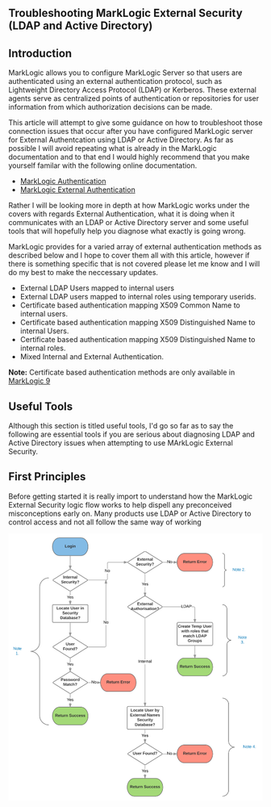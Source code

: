 ## Troubleshooting MarkLogic External Security (LDAP and Active Directory)

## Introduction

MarkLogic allows you to configure MarkLogic Server so that users are authenticated using an external authentication protocol, such as Lightweight Directory Access Protocol (LDAP) or Kerberos. These external agents serve as centralized points of authentication or repositories for user information from which authorization decisions can be made.

This article will attempt to give some guidance on how to troubleshoot those connection issues that occur after you have configured MarkLogic server for External Authentcation using LDAP or Active Directory. As far as possible I will avoid repeating what is already in the MarkLogic documentation and to that end I would highly recommend that you make yourself familar with the following online documentation.
 
 * [MarkLogic Authentication](https://docs.marklogic.com/guide/security/authentication)
 * [MarkLogic External Authentication](https://docs.marklogic.com/guide/security/external-auth)
 
 
 Rather I will be looking more in depth at how MarkLogic works under the covers with regards External Authentication, what it is doing when it communicates with an LDAP or Active Directory server and some useful tools that will hopefully help you diagnose what exactly is going wrong.
 
 MarkLogic provides for a varied array of external authentication methods as described below and I hope to cover them all with this article, however if there is something specific that is not covered please let me know and I will do my best to make the neccessary updates.
 
 * External LDAP Users mapped to internal users
 * External LDAP users mapped to internal roles using temporary userids.
 * Certificate based authentication mapping X509 Common Name to internal users.
 * Certificate based authentication mapping X509 Distinguished Name to internal Users.
 * Certificate based authentication mapping X509 Distinguished Name to internal roles.
 * Mixed Internal and External Authentication.
 
 **Note:** Certificate based authentication methods are only available in [MarkLogic 9](https://docs.marklogic.com/guide/security/authentication#id_28959)
 
 ## Useful Tools
 
 Although this section is titled useful tools, I'd go so far as to say the following are essential tools if you are serious about diagnosing LDAP and Active Directory issues when attempting to use MArkLogic External Security.
 
 ## First Principles
 
 Before getting started it is really import to understand how the MarkLogic External Security logic flow works to help dispell any preconceived misconceptions early on. Many products use LDAP or Active Directory to control access and not all follow the same way of working
  
  ![Image](./images/MarkLogicExternalSecurityLogic.svg)
 
 
 
 
 
 

